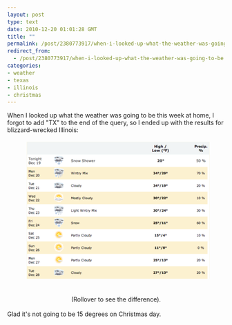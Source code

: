 ```yaml
---
layout: post
type: text
date: 2010-12-20 01:01:28 GMT
title: ""
permalink: /post/2380773917/when-i-looked-up-what-the-weather-was-going-to-be
redirect_from: 
  - /post/2380773917/when-i-looked-up-what-the-weather-was-going-to-be
categories:
- weather
- texas
- illinois
- christmas
---
```

<p>When I looked up what the weather was going to be this week at home, I forgot to add "TX" to the end of the query, so I ended up with the results for blizzard-wrecked Illinois:
</p><div style="text-align:center"><figure class="tmblr-full" data-orig-height="374" data-orig-width="500"><img style="margin:5px" name="weather_image" src="/assets/images/61ed9373f72b502e502dd9ec3142d9a2777c9e65.png" onmouseover="document.weather_image.src='/assets/images/tumblr_ldpbpcksy41qaf504.png'" onmouseout="document.weather_image.src='/assets/images/tumblr_ldpbp3nbCX1qaf504.png'" data-orig-height="374" data-orig-width="500"></figure><br>
(Rollover to see the difference).</div>
<br>
Glad it's not going to be 15 degrees on Christmas day.
